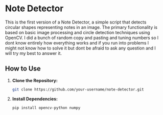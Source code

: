 # Note Detector

This is the first version of a Note Detector, a simple script that detects circular shapes representing notes in an image. The primary functionality is based on basic image processing and circle detection techniques using OpenCV. I did a bunch of random copy and pasting and tuning numbers so I dont know entirely how everything works and if you run into problems I might not know how to solve it but dont be afraid to ask any question and I will try my best to answer it.

## How to Use

1. **Clone the Repository:**
   ```bash
   git clone https://github.com/your-username/note-detector.git
3. **Install Dependencies:**
   ```bash
   pip install opencv-python numpy
